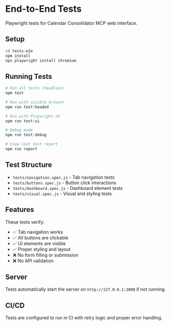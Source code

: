 # End-to-End Tests

Playwright tests for Calendar Consolidator MCP web interface.

## Setup

```bash
cd tests-e2e
npm install
npx playwright install chromium
```

## Running Tests

```bash
# Run all tests (headless)
npm test

# Run with visible browser
npm run test:headed

# Run with Playwright UI
npm run test:ui

# Debug mode
npm run test:debug

# View last test report
npm run report
```

## Test Structure

- `tests/navigation.spec.js` - Tab navigation tests
- `tests/buttons.spec.js` - Button click interactions
- `tests/dashboard.spec.js` - Dashboard element tests
- `tests/visual.spec.js` - Visual and styling tests

## Features

These tests verify:
- ✅ Tab navigation works
- ✅ All buttons are clickable
- ✅ UI elements are visible
- ✅ Proper styling and layout
- ❌ No form filling or submission
- ❌ No API validation

## Server

Tests automatically start the server on `http://127.0.0.1:3000` if not running.

## CI/CD

Tests are configured to run in CI with retry logic and proper error handling.

